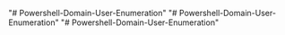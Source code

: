 "# Powershell-Domain-User-Enumeration" 
"# Powershell-Domain-User-Enumeration" 
"# Powershell-Domain-User-Enumeration" 
